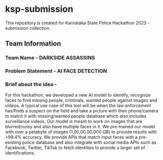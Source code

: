 # ksp-submission
This repository is created for Karnataka State Police Hackathon 2023 - submission collection. 
## Team Information
### Team Name - DARKSIDE ASSASSINS
### Problem Statement - AI FACE DETECTION
### Brief about the idea - 

For this hackathon, we developed a new AI model to identify, recognize faces to find missing people, criminals, wanted people against images and videos.
A typical use case of this tool will be when the law enforcement has/finds a suspect on the field and take a picture with their phone/camera to match it with missing/wanted people database which also includes surveillance videos.
Our model is meant to work on images that are blurred/noisy and also have multiple faces in it.
We pre-trained our model with over a petabyte of images (1,00,00,00,000 GB) to provide results with >99.4% accuracy.
We provide APIs that match input faces with a pre-existing police database and also integrate with social media APIs such as Facebook, Twitter, TikTok to fetch identities to provide a larger set of identifications.
